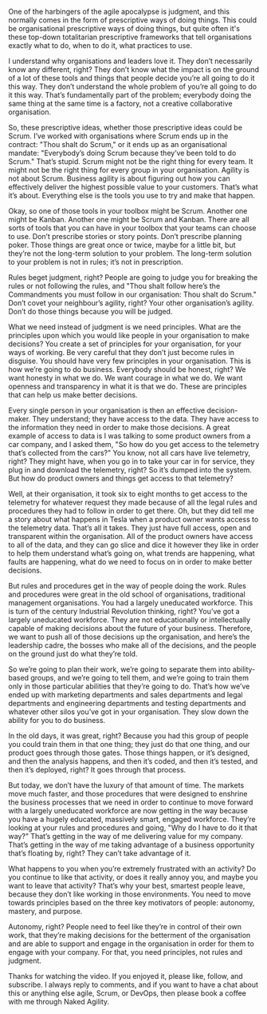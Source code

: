 One of the harbingers of the agile apocalypse is judgment, and this normally comes in the form of prescriptive ways of doing things. This could be organisational prescriptive ways of doing things, but quite often it's these top-down totalitarian prescriptive frameworks that tell organisations exactly what to do, when to do it, what practices to use. 

I understand why organisations and leaders love it. They don’t necessarily know any different, right? They don’t know what the impact is on the ground of a lot of these tools and things that people decide you’re all going to do it this way. They don’t understand the whole problem of you’re all going to do it this way. That’s fundamentally part of the problem; everybody doing the same thing at the same time is a factory, not a creative collaborative organisation. 

So, these prescriptive ideas, whether those prescriptive ideas could be Scrum. I’ve worked with organisations where Scrum ends up in the contract: "Thou shalt do Scrum," or it ends up as an organisational mandate: "Everybody’s doing Scrum because they’ve been told to do Scrum." That’s stupid. Scrum might not be the right thing for every team. It might not be the right thing for every group in your organisation. Agility is not about Scrum. Business agility is about figuring out how you can effectively deliver the highest possible value to your customers. That’s what it’s about. Everything else is the tools you use to try and make that happen. 

Okay, so one of those tools in your toolbox might be Scrum. Another one might be Kanban. Another one might be Scrum and Kanban. There are all sorts of tools that you can have in your toolbox that your teams can choose to use. Don’t prescribe stories or story points. Don’t prescribe planning poker. Those things are great once or twice, maybe for a little bit, but they’re not the long-term solution to your problem. The long-term solution to your problem is not in rules; it’s not in prescription. 

Rules beget judgment, right? People are going to judge you for breaking the rules or not following the rules, and "Thou shalt follow here’s the Commandments you must follow in our organisation: Thou shalt do Scrum." Don’t covet your neighbour’s agility, right? Your other organisation’s agility. Don’t do those things because you will be judged. 

What we need instead of judgment is we need principles. What are the principles upon which you would like people in your organisation to make decisions? You create a set of principles for your organisation, for your ways of working. Be very careful that they don’t just become rules in disguise. You should have very few principles in your organisation. This is how we’re going to do business. Everybody should be honest, right? We want honesty in what we do. We want courage in what we do. We want openness and transparency in what it is that we do. These are principles that can help us make better decisions. 

Every single person in your organisation is then an effective decision-maker. They understand; they have access to the data. They have access to the information they need in order to make those decisions. A great example of access to data is I was talking to some product owners from a car company, and I asked them, "So how do you get access to the telemetry that’s collected from the cars?" You know, not all cars have live telemetry, right? They might have, when you go in to take your car in for service, they plug in and download the telemetry, right? So it’s dumped into the system. But how do product owners and things get access to that telemetry? 

Well, at their organisation, it took six to eight months to get access to the telemetry for whatever request they made because of all the legal rules and procedures they had to follow in order to get there. Oh, but they did tell me a story about what happens in Tesla when a product owner wants access to the telemetry data. That’s all it takes. They just have full access, open and transparent within the organisation. All of the product owners have access to all of the data, and they can go slice and dice it however they like in order to help them understand what’s going on, what trends are happening, what faults are happening, what do we need to focus on in order to make better decisions. 

But rules and procedures get in the way of people doing the work. Rules and procedures were great in the old school of organisations, traditional management organisations. You had a largely uneducated workforce. This is turn of the century Industrial Revolution thinking, right? You’ve got a largely uneducated workforce. They are not educationally or intellectually capable of making decisions about the future of your business. Therefore, we want to push all of those decisions up the organisation, and here’s the leadership cadre, the bosses who make all of the decisions, and the people on the ground just do what they’re told. 

So we’re going to plan their work, we’re going to separate them into ability-based groups, and we’re going to tell them, and we’re going to train them only in those particular abilities that they’re going to do. That’s how we’ve ended up with marketing departments and sales departments and legal departments and engineering departments and testing departments and whatever other silos you’ve got in your organisation. They slow down the ability for you to do business. 

In the old days, it was great, right? Because you had this group of people you could train them in that one thing; they just do that one thing, and our product goes through those gates. Those things happen, or it’s designed, and then the analysis happens, and then it’s coded, and then it’s tested, and then it’s deployed, right? It goes through that process. 

But today, we don’t have the luxury of that amount of time. The markets move much faster, and those procedures that were designed to enshrine the business processes that we need in order to continue to move forward with a largely uneducated workforce are now getting in the way because you have a hugely educated, massively smart, engaged workforce. They’re looking at your rules and procedures and going, "Why do I have to do it that way?" That’s getting in the way of me delivering value for my company. That’s getting in the way of me taking advantage of a business opportunity that’s floating by, right? They can’t take advantage of it. 

What happens to you when you’re extremely frustrated with an activity? Do you continue to like that activity, or does it really annoy you, and maybe you want to leave that activity? That’s why your best, smartest people leave, because they don’t like working in those environments. You need to move towards principles based on the three key motivators of people: autonomy, mastery, and purpose. 

Autonomy, right? People need to feel like they’re in control of their own work, that they’re making decisions for the betterment of the organisation and are able to support and engage in the organisation in order for them to engage with your company. For that, you need principles, not rules and judgment. 

Thanks for watching the video. If you enjoyed it, please like, follow, and subscribe. I always reply to comments, and if you want to have a chat about this or anything else agile, Scrum, or DevOps, then please book a coffee with me through Naked Agility.